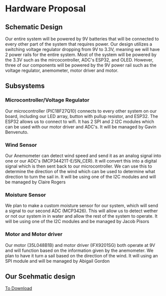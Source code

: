 # Hardware Proposal

## Schematic Design
  Our entire system will be powered by 9V batteries that will be connected to every other part of the system that requires power. Our design utilizes a switching voltage regulator dropping from 9V to 3.3V, meaning we will have 2 power rails for the entire system. Most of the system will be powered by the 3.3V such as the mircocontroller, ADC's ESP32, and OLED. However, three of our components will be powered by the 9V power rail such as the voltage regulator, anemometer, motor driver and motor.

## Subsystems

### Microcontroller/Voltage Regulator
  Our microcontroller (PIC18F27Q10) connects to every other system on our board, including our LED array, button with pullup resistor, and ESP32. The ESP32 allows us to connect to wifi. It has 2 SPI and 2 I2C modules which can be used with our motor driver and ADC's. It will be managed by Gavin Benvenuto.

### Wind Sensor
  Our Anemometer can detect wind speed and send it as an analog signal into one or our ADC's (MCP34421T-E/SN_CER). It will convert this into a digital signal which is then sent back to our microcontroller. We can use this to determine the direction of the wind which can be used to determine what direction to turn the sail in. It will be using one of the I2C modules and will be managed by Claire Rogers
  
### Moisture Sensor
  We plan to make a custom moisture sensor for our system, which will send a signal to our second ADC (MCP3426). This will allow us to detect wether or not our system in in water and allow the rest of the system to operate. It will be using one of the I2C modules and be managed by Jacob Pisors
  
### Motor and Motor driver
  Our motor (35L048B1B) and motor driver (IFX9201SG) both operate at 9V and will function based on the information given by the anemometer. We plan to have it turn a sail based on the direction of the wind. It will using an SPI module and will be managed by Abigail Gordon

## Our Scehmatic design

[To Download](https://github.com/EGR314Team206/egr314team206.github.io/files/10857227/SystemDesign.pdf)
